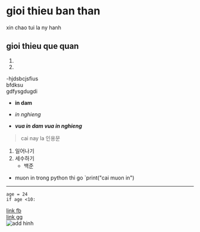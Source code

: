 # gioi thieu ban than
xin chao tui la ny hanh
## gioi thieu que quan
1. 
2.   
-hjdsbcjsfius  
bfdksu  
gdfysgdugdi  

- **in dam**  

- *in nghieng*  
- ***vua in dam vua in nghieng***
>cai nay la 인용문
1. 일어나기
2. 세수하기
    - 백준
- muon in trong python thi go `print("cai muon in")
---

```
age = 24
if age <10:
```
[link fb](https://www.facebook.com/)  
[link gg](https://www.google.com/)  
![add hinh](anh.JPG)
